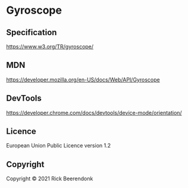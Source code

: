 # Gyroscope

## Specification

https://www.w3.org/TR/gyroscope/

## MDN

https://developer.mozilla.org/en-US/docs/Web/API/Gyroscope

## DevTools

https://developer.chrome.com/docs/devtools/device-mode/orientation/

## Licence

European Union Public Licence version 1.2

## Copyright

Copyright © 2021 Rick Beerendonk
